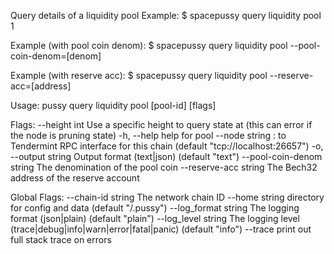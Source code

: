 Query details of a liquidity pool
Example:
$ spacepussy query liquidity pool 1

Example (with pool coin denom):
$ spacepussy query liquidity pool --pool-coin-denom=[denom]

Example (with reserve acc):
$ spacepussy query liquidity pool --reserve-acc=[address]

Usage:
  pussy query liquidity pool [pool-id] [flags]

Flags:
      --height int               Use a specific height to query state at (this can error if the node is pruning state)
  -h, --help                     help for pool
      --node string              <host>:<port> to Tendermint RPC interface for this chain (default "tcp://localhost:26657")
  -o, --output string            Output format (text|json) (default "text")
      --pool-coin-denom string   The denomination of the pool coin
      --reserve-acc string       The Bech32 address of the reserve account

Global Flags:
      --chain-id string     The network chain ID
      --home string         directory for config and data (default "/.pussy")
      --log_format string   The logging format (json|plain) (default "plain")
      --log_level string    The logging level (trace|debug|info|warn|error|fatal|panic) (default "info")
      --trace               print out full stack trace on errors
